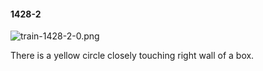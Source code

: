 #### 1428-2
![train-1428-2-0.png](https://github.com/lil-lab/nlvr/raw/master/nlvr/train/images/31/train-1428-2-0.png "train-1428-2-0.png")

There is a yellow circle closely touching right wall of a box.